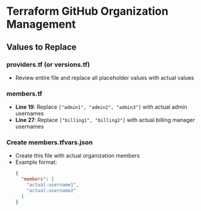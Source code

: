 # Terraform GitHub Organization Management

## Values to Replace

### providers.tf (or versions.tf)
- Review entire file and replace all placeholder values with actual values

### members.tf
- **Line 19**: Replace `["admin1", "admin2", "admin3"]` with actual admin usernames
- **Line 27**: Replace `["billing1", "billing2"]` with actual billing manager usernames

### Create members.tfvars.json
- Create this file with actual organization members
- Example format:
  ```json
  {
    "members": [
      "actual-username1",
      "actual-username2"
    ]
  }
  ```

